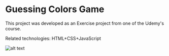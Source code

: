 # Guessing Colors Game

This project was developed as an Exercise project from one of the Udemy's course.

Related technologies:
HTML+CSS+JavaScript


![alt text](https://gyazo.com/68615dba653cc9cd6c8c97a430b1163e)

